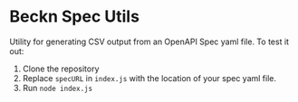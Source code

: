 # Beckn Spec Utils
Utility for generating CSV output from an OpenAPI Spec yaml file.
To test it out:
1. Clone the repository
2. Replace `specURL` in  `index.js` with the location of your spec yaml file.
3. Run `node index.js`
